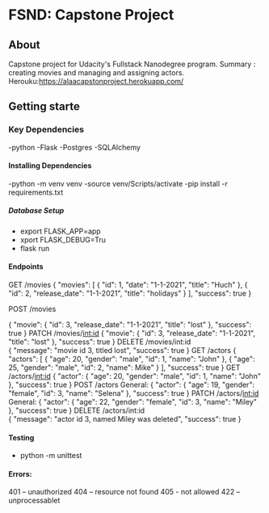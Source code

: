 # FSND: Capstone Project

## About 
 Capstone project for Udacity's Fullstack Nanodegree program. Summary : creating movies and managing and assigning actors.
 Herouku:https://alaacapstonproject.herokuapp.com/

 ## Getting starte 
 ### Key Dependencies
 -python 
 -Flask
 -Postgres
 -SQLAlchemy

 #### Installing Dependencies
 -python -m venv venv
 -source venv/Scripts/activate
 -pip install -r requirements.txt

##### Database Setup
 - export FLASK_APP=app
 - xport FLASK_DEBUG=Tru
 - flask run

#### Endpoints
GET /movies
{
  "movies": [
    {
      "id": 1,
      "date": "1-1-2021",
      "title": "Huch"
    },
    {
      "id": 2,
      "release_date": "1-1-2021",
      "title": "holidays"
    }
  ],
  "success": true
}

POST /movies

{
  "movie": {
    "id": 3,
    "release_date": "1-1-2021",
    "title": "lost"
  },
  "success": true
}
PATCH /movies/<int:id>
{
  "movie": {
    "id": 3,
    "release_date": "1-1-2021",
    "title": "lost"
  },
  "success": true
}
DELETE /movies/int:id\
{
  "message": "movie id 3, titled lost",
  "success": true
}
GET /actors
{
  "actors": [
    {
      "age": 20,
      "gender": "male",
      "id": 1,
      "name": "John"
    },
    {
      "age": 25,
      "gender": "male",
      "id": 2,
      "name": Mike"
    }
  ],
  "success": true
}
GET /actors/<int:id>
{
  "actor": {
    "age": 20,
    "gender": "male",
    "id": 1,
    "name": "John"
  },
  "success": true
}
POST /actors
General:
{
  "actor": {
    "age": 19,
    "gender": "female",
    "id": 3,
    "name": "Selena"
  },
  "success": true
}
PATCH /actors/<int:id>
General:
{
  "actor": {
    "age": 22,
    "gender": "female",
    "id": 3,
    "name": "Miley"
  },
  "success": true
}
DELETE /actors/int:id\
{
  "message": "actor id 3, named Miley was deleted",
  "success": true
}


#### Testing

- python -m unittest


#### Errors:
401 – unauthorized
404 – resource not found
405 - not allowed
422 – unprocessablet
